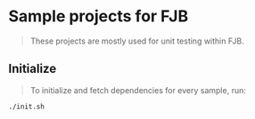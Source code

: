 # Sample projects for FJB
> These projects are mostly used for unit testing within FJB.

## Initialize
> To initialize and fetch dependencies for every sample, run:
```bash
./init.sh
```
